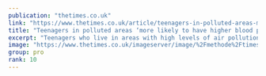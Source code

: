 ```yaml
---
publication: "thetimes.co.uk"
link: "https://www.thetimes.co.uk/article/teenagers-in-polluted-areas-more-likely-to-have-higher-blood-pressure-vtdc9vc5p"
title: "Teenagers in polluted areas ‘more likely to have higher blood pressure’"
excerpt: "Teenagers who live in areas with high levels of air pollution are more likely to have high blood pressure, a new study has found, putting them at greater risk o"
image: "https://www.thetimes.co.uk/imageserver/image/%2Fmethode%2Ftimes%2Fprod%2Fweb%2Fbin%2Fac8c68f6-6694-11ed-9ccc-9d160947f622.jpg?crop=4004%2C2252%2C117%2C526&resize=1200"
group: pro
rank: 10
---
```

